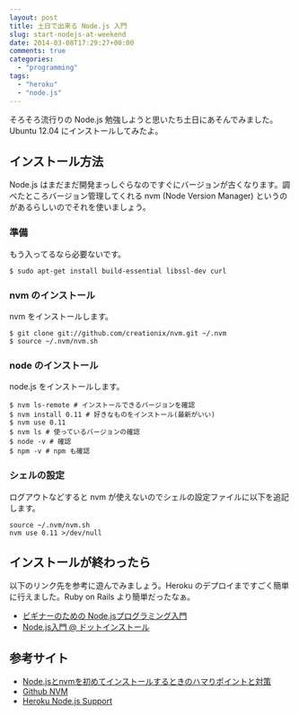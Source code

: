 ```yaml
---
layout: post
title: 土日で出来る Node.js 入門
slug: start-nodejs-at-weekend
date: 2014-03-08T17:29:27+00:00
comments: true
categories:
  - "programming"
tags:
  - "heroku"
  - "node.js"
---
```


そろそろ流行りの Node.js 勉強しようと思いたち土日にあそんでみました。Ubuntu 12.04 にインストールしてみたよ。

## インストール方法
Node.js はまだまだ開発まっしぐらなのですぐにバージョンが古くなります。調べたところバージョン管理してくれる nvm (Node Version Manager) というのがあるらしいのでそれを使いましょう。

### 準備
もう入ってるなら必要ないです。

    $ sudo apt-get install build-essential libssl-dev curl

### nvm のインストール
nvm をインストールします。

    $ git clone git://github.com/creationix/nvm.git ~/.nvm
    $ source ~/.nvm/nvm.sh

### node のインストール
node.js をインストールします。

    $ nvm ls-remote # インストールできるバージョンを確認  
    $ nvm install 0.11 # 好きなものをインストール(最新がいい)
    $ nvm use 0.11
    $ nvm ls # 使っているバージョンの確認
    $ node -v # 確認
    $ npm -v # npm も確認

### シェルの設定
ログアウトなどすると nvm が使えないのでシェルの設定ファイルに以下を追記します。

    source ~/.nvm/nvm.sh
    nvm use 0.11 >/dev/null

## インストールが終わったら
以下のリンク先を参考に遊んでみましょう。Heroku のデプロイまですごく簡単に行えました。Ruby on Rails より簡単だったなぁ。
<ul>
  <li>
    <a href="http://libro.tuyano.com/index2?id=1115003" title="ビギナーのための Node.jsプログラミング入門" target="_blank">ビギナーのための Node.jsプログラミング入門</a>
  </li>
  <li>
    <a href="http://dotinstall.com/lessons/basic_nodejs" title="Node.js入門 @ ドットインストール" target="_blank">Node.js入門 @ ドットインストール</a>
  </li>
</ul>

## 参考サイト
<ul>
  <li>
    <a href="http://mollifier.hatenablog.com/entry/20110221/p1" title="Node.jsとnvmを初めてインストールするときのハマりポイントと対策" target="_blank">Node.jsとnvmを初めてインストールするときのハマりポイントと対策</a>
  </li>
  <li>
    <a href="https://github.com/creationix/nvm" title="Github nvm" target="_blank">Github NVM</a>
  </li>
  <li>
    <a href="https://devcenter.heroku.com/articles/nodejs-support" title="Heroku Node.js Support" target="_blank">Heroku Node.js Support</a>
  </li>
</ul>
